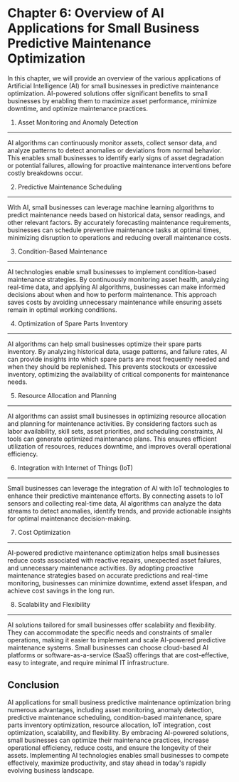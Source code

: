Chapter 6: Overview of AI Applications for Small Business Predictive Maintenance Optimization
=============================================================================================

In this chapter, we will provide an overview of the various applications of Artificial Intelligence (AI) for small businesses in predictive maintenance optimization. AI-powered solutions offer significant benefits to small businesses by enabling them to maximize asset performance, minimize downtime, and optimize maintenance practices.

1. Asset Monitoring and Anomaly Detection
-----------------------------------------

AI algorithms can continuously monitor assets, collect sensor data, and analyze patterns to detect anomalies or deviations from normal behavior. This enables small businesses to identify early signs of asset degradation or potential failures, allowing for proactive maintenance interventions before costly breakdowns occur.

2. Predictive Maintenance Scheduling
------------------------------------

With AI, small businesses can leverage machine learning algorithms to predict maintenance needs based on historical data, sensor readings, and other relevant factors. By accurately forecasting maintenance requirements, businesses can schedule preventive maintenance tasks at optimal times, minimizing disruption to operations and reducing overall maintenance costs.

3. Condition-Based Maintenance
------------------------------

AI technologies enable small businesses to implement condition-based maintenance strategies. By continuously monitoring asset health, analyzing real-time data, and applying AI algorithms, businesses can make informed decisions about when and how to perform maintenance. This approach saves costs by avoiding unnecessary maintenance while ensuring assets remain in optimal working conditions.

4. Optimization of Spare Parts Inventory
----------------------------------------

AI algorithms can help small businesses optimize their spare parts inventory. By analyzing historical data, usage patterns, and failure rates, AI can provide insights into which spare parts are most frequently needed and when they should be replenished. This prevents stockouts or excessive inventory, optimizing the availability of critical components for maintenance needs.

5. Resource Allocation and Planning
-----------------------------------

AI algorithms can assist small businesses in optimizing resource allocation and planning for maintenance activities. By considering factors such as labor availability, skill sets, asset priorities, and scheduling constraints, AI tools can generate optimized maintenance plans. This ensures efficient utilization of resources, reduces downtime, and improves overall operational efficiency.

6. Integration with Internet of Things (IoT)
--------------------------------------------

Small businesses can leverage the integration of AI with IoT technologies to enhance their predictive maintenance efforts. By connecting assets to IoT sensors and collecting real-time data, AI algorithms can analyze the data streams to detect anomalies, identify trends, and provide actionable insights for optimal maintenance decision-making.

7. Cost Optimization
--------------------

AI-powered predictive maintenance optimization helps small businesses reduce costs associated with reactive repairs, unexpected asset failures, and unnecessary maintenance activities. By adopting proactive maintenance strategies based on accurate predictions and real-time monitoring, businesses can minimize downtime, extend asset lifespan, and achieve cost savings in the long run.

8. Scalability and Flexibility
------------------------------

AI solutions tailored for small businesses offer scalability and flexibility. They can accommodate the specific needs and constraints of smaller operations, making it easier to implement and scale AI-powered predictive maintenance systems. Small businesses can choose cloud-based AI platforms or software-as-a-service (SaaS) offerings that are cost-effective, easy to integrate, and require minimal IT infrastructure.

Conclusion
----------

AI applications for small business predictive maintenance optimization bring numerous advantages, including asset monitoring, anomaly detection, predictive maintenance scheduling, condition-based maintenance, spare parts inventory optimization, resource allocation, IoT integration, cost optimization, scalability, and flexibility. By embracing AI-powered solutions, small businesses can optimize their maintenance practices, increase operational efficiency, reduce costs, and ensure the longevity of their assets. Implementing AI technologies enables small businesses to compete effectively, maximize productivity, and stay ahead in today's rapidly evolving business landscape.
